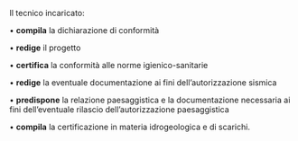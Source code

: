 Il tecnico incaricato:

•	**compila** la dichiarazione di conformità

•	**redige** il progetto

•	**certifica** la conformità alle norme igienico-sanitarie

•	**redige** la eventuale documentazione ai fini dell’autorizzazione sismica

•	**predispone** la relazione paesaggistica e la documentazione necessaria ai fini dell’eventuale rilascio dell’autorizzazione paesaggistica

•	**compila** la certificazione in materia idrogeologica e di scarichi.

